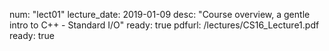 num: "lect01"
lecture_date: 2019-01-09
desc: "Course overview, a gentle intro to C++ - Standard I/O"
ready: true
pdfurl: /lectures/CS16_Lecture1.pdf
ready: true
